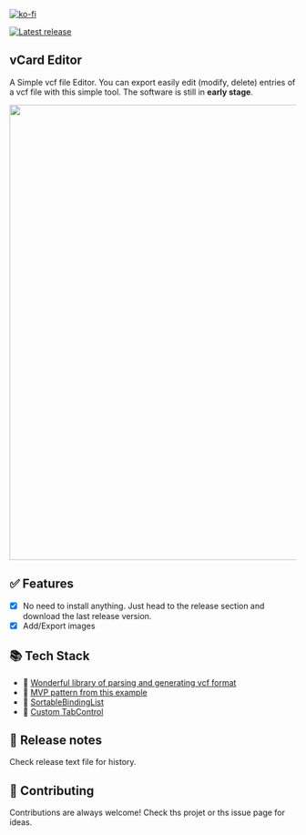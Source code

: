 

[![ko-fi](https://ko-fi.com/img/githubbutton_sm.svg)](https://ko-fi.com/B0B2KV8WP)


  <a href="https://github.com/abdelkader/vCardEditor/releases/latest/download/vCardEditor.exe"><img src="https://camo.githubusercontent.com/d83fa798b621f1e112646fcc4aa74fff1ff6a8b22f5fc1da5ed8f79ddb4a51cb/68747470733a2f2f62616467656e2e6e65742f6769746875622f72656c656173652f4e61657265656e2f5374726170646f776e2e6a73" alt="Latest release" data-canonical-src="https://badgen.net/github/release/Naereen/Strapdown.js" style="max-width: 100%;"></a>




## vCard Editor
A Simple vcf file Editor. You can export easily edit (modify, delete) entries of a vcf file with this simple tool.
The software is still in **early stage**. 
<p align="center"><img src="https://user-images.githubusercontent.com/169070/236289228-106c1489-e01d-400c-968e-92d3e2be74ab.png" width="800"></p>


## ✅ Features
- [x] No need to install anything. Just head to the release section and download the last release version.
- [x] Add/Export images 

## 📚 Tech Stack

 - 🧰 [Wonderful library of parsing and generating vcf format](https://github.com/drlongnecker/Thought.vCards)
 - 📖 [MVP pattern from this example](https://github.com/lennykean/NoteCards)
 - 🧰 [SortableBindingList](http://timvw.be/2008/08/02/presenting-the-sortablebindinglistt-take-two/)
 - 🧰 [Custom TabControl](https://github.com/r-aghaei/TabControlWithCloseButtonAndAddButton)

## 📑 Release notes
Check release text file for history.

## 👷 Contributing

Contributions are always welcome! Check ths projet or ths issue page for ideas.


